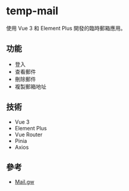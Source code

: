 # temp-mail

使用 Vue 3 和 Element Plus 開發的臨時郵箱應用。

## 功能

- 登入
- 查看郵件
- 刪除郵件
- 複製郵箱地址

## 技術

- Vue 3
- Element Plus
- Vue Router
- Pinia
- Axios

## 參考

- [Mail.gw](https://docs.mail.gw/)
